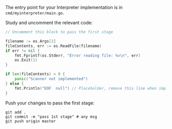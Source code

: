 The entry point for your Interpreter implementation is in
`cmd/myinterpreter/main.go`.

Study and uncomment the relevant code:

```go
// Uncomment this block to pass the first stage

filename := os.Args[2]
fileContents, err := os.ReadFile(filename)
if err != nil {
	fmt.Fprintf(os.Stderr, "Error reading file: %v\n", err)
	os.Exit(1)
}

if len(fileContents) > 0 {
	panic("Scanner not implemented")
} else {
	fmt.Println("EOF  null") // Placeholder, remove this line when implementing the scanner
}
```

Push your changes to pass the first stage:

```
git add .
git commit -m "pass 1st stage" # any msg
git push origin master
```
